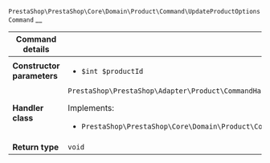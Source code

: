 `PrestaShop\PrestaShop\Core\Domain\Product\Command\UpdateProductOptionsCommand`
__

| Command details            |    |
| -------------------------- | -- |
| **Constructor parameters** | <ul> <li>`$int $productId`</li> </ul> |
| **Handler class**          | `PrestaShop\PrestaShop\Adapter\Product\CommandHandler\UpdateProductOptionsHandler`  <p> Implements: </p> <ul>  <li>`PrestaShop\PrestaShop\Core\Domain\Product\CommandHandler\UpdateProductOptionsHandlerInterface`</li>  |
| **Return type** |  `void`  |
